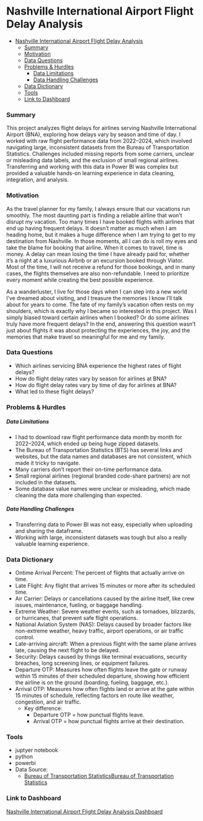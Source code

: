 
# Nashville International Airport Flight Delay Analysis

- [Nashville International Airport Flight Delay Analysis](#nashville-international-airport-flight-delay-analysis)
    - [Summary](#summary)
    - [Motivation](#motivation)
    - [Data Questions](#data-questions)
    - [Problems \& Hurdles](#problems--hurdles)
        - [Data Limitations](#data-limitations)
        - [Data Handling Challenges](#data-handling-challenges)
    - [Data Dictionary](#data-dictionary)
    - [Tools](#tools)
    - [Link to Dashboard](#link-to-dashboard)
  
### Summary

This project analyzes flight delays for airlines serving Nashville International Airport (BNA), exploring how delays vary by season and time of day. I worked with raw flight performance data from 2022–2024, which involved navigating large, inconsistent datasets from the Bureau of Transportation Statistics. Challenges included missing reports from some carriers, unclear or misleading data labels, and the exclusion of small regional airlines. Transferring and working with this data in Power BI was complex but provided a valuable hands-on learning experience in data cleaning, integration, and analysis.




### Motivation

As the travel planner for my family, I always ensure that our vacations run smoothly. The most daunting part is finding a reliable airline that won't disrupt my vacation. Too many times I have booked flights with airlines that end up having frequent delays. It doesn’t matter as much when I am heading home, but it makes a huge difference when I am trying to get to my destination from Nashville. In those moments, all I can do is roll my eyes and take the blame for booking that airline. When it comes to travel, time is money. A delay can mean losing the time I have already paid for, whether it’s a night at a luxurious Airbnb or an excursion booked through Viator. Most of the time, I will not receive a refund for those bookings, and in many cases, the flights themselves are also non-refundable. I need to prioritize every moment while creating the best possible experience. 

As a wanderluster, I live for those days when I can step into a new world I’ve dreamed about visiting, and I treasure the memories I know I’ll talk about for years to come. The fate of my family’s vacation often rests on my shoulders, which is exactly why I became so interested in this project. Was I simply biased toward certain airlines when I booked? Or do some airlines truly have more frequent delays? In the end, answering this question wasn’t just about flights it was about protecting the experiences, the joy, and the memories that make travel so meaningful for me and my family.

### Data Questions
  * Which airlines servicing BNA experience the highest rates of flight delays?
  * How do flight delay rates vary by season for airlines at BNA?
  * How do flight delay rates vary by time of day for airlines at BNA?
  * What led to these flight delays?

### Problems & Hurdles

##### Data Limitations
  * I had to download raw flight performance data month by month for 2022–2024, which ended up being huge zipped datasets.
  * The Bureau of Transportation Statistics (BTS) has several links and websites, but the data names and databases are not consistent, which made it tricky to navigate.
  * Many carriers don’t report their on-time performance data.
  * Small regional airlines (regional branded code-share partners) are not included in the datasets.
  * Some database value names were unclear or misleading, which made cleaning the data more challenging than expected.

##### Data Handling Challenges
  * Transferring data to Power BI was not easy, especially when uploading and sharing the dataframe.
  * Working with large, inconsistent datasets was tough but also a really valuable learning experience.


### Data Dictionary
  * Ontime Arrival Percent: The percent of flights that actually arrive on time.
  * Late Flight: Any flight that arrives 15 minutes or more after its scheduled time.
  * Air Carrier: Delays or cancellations caused by the airline itself, like crew issues, maintenance, fueling, or baggage handling.
  * Extreme Weather: Severe weather events, such as tornadoes, blizzards, or hurricanes, that prevent safe flight operations.
  * National Aviation System (NAS): Delays caused by broader factors like non-extreme weather, heavy traffic, airport operations, or air traffic control.
  * Late-arriving aircraft: When a previous flight with the same plane arrives late, causing the next flight to be delayed.
  * Security: Delays caused by things like terminal evacuations, security breaches, long screening lines, or equipment failures.
  * Departure OTP: Measures how often flights leave the gate or runway within 15 minutes of their scheduled departure, showing how efficient the airline is on the ground (boarding, fueling, baggage, etc.).
  * Arrival OTP: Measures how often flights land or arrive at the gate within 15 minutes of schedule, reflecting factors en route like weather, congestion, and air traffic.
      - Key difference:
        + Departure OTP = how punctual flights leave.
        + Arrival OTP = how punctual flights arrive at their destination.

### Tools
  * juptyer notebook
  * python
  * powerbi
  * Data Source: 
    - [Bureau of Transportation Statistics](https://www.bts.gov/)[Bureau of Transportation Statistics](https://www.bts.gov/)
### Link to Dashboard
[Nashville International Airport Flight Delay Analysis Dashboard](https://app.powerbi.com/view?r=eyJrIjoiYmQ0YjcxYjYtZThiNC00NmFjLWI2ZmMtNWJkMzBmMWI3ZGU4IiwidCI6IjEwMWRhNTg3LTE4NDMtNGY1Mi04YjhhLTE3YjA2OWM2NmQzMyIsImMiOjJ9&pageName=e54c58705ad2e1b4a166)